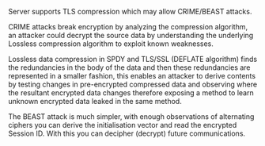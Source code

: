 Server supports TLS compression which may allow CRIME/BEAST attacks.

CRIME attacks break encryption by analyzing the compression algorithm, an attacker could decrypt the source data by understanding the underlying Lossless compression algorithm to exploit known weaknesses.

Lossless data compression in SPDY and TLS/SSL (DEFLATE algorithm) finds the redundancies in the body of the data and then these redundancies are represented in a smaller fashion, this enables an attacker to derive contents by testing changes in pre-encrypted compressed data and observing where the resultant encrypted data changes therefore exposing a method to learn unknown encrypted data leaked in the same method.

The BEAST attack is much simpler, with enough observations of alternating ciphers you can derive the initialisation vector and read the encrypted Session ID. With this you can decipher (decrypt) future communications.
